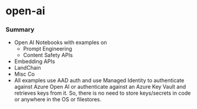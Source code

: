 # open-ai

### Summary
- Open AI Notebooks with examples on
  - Prompt Engineering
  - Content Safety APIs
- Embedding APIs
- LandChain
- Misc
Co
- All examples use AAD auth and use Managed Identity to authenticate against Azure Open AI or authenticate against an Azure Key Vault and retrieves keys from it. So, there is no need to store keys/secrets in code or anywhere in the OS or filestores.
